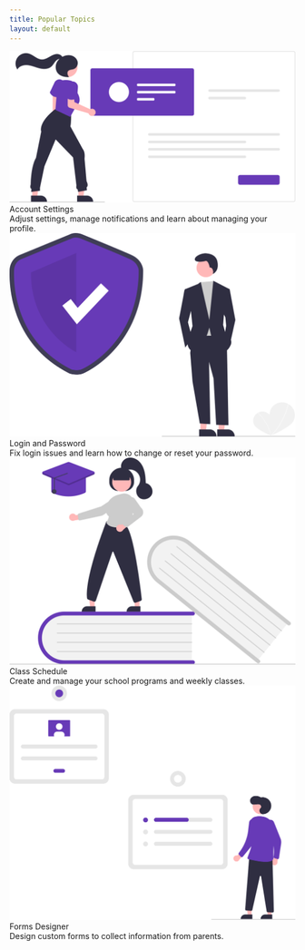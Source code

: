 ```yaml
---
title: Popular Topics
layout: default
---
```


<div class="card-container">
  <div class="card">
    <img src="assets/images/undraw_account_re_o7id.svg" alt="Account Settings">
    <div class="card-content">
      <div class="card-title">Account Settings</div>
      <div class="card-description">
        Adjust settings, manage notifications and learn about managing your profile.
      </div>
    </div>
  </div>
  <div class="card">
    <img src="assets/images/undraw_security_on_re_e491.svg" alt="Login and Password">
    <div class="card-content">
      <div class="card-title">Login and Password</div>
      <div class="card-description">Fix login issues and learn how to change or reset your password.</div>
    </div>
  </div>
  <div class="card">
    <img src="assets/images/undraw_education_f8ru.svg" alt="Class Schedule">
    <div class="card-content">
      <div class="card-title">Class Schedule</div>
      <div class="card-description">Create and manage your school programs and weekly classes.</div>
    </div>
  </div>
  <div class="card">
    <img src="assets/images/undraw_forms_re_pkrt.svg" alt="Forms Designer">
    <div class="card-content">
      <div class="card-title">Forms Designer</div>
      <div class="card-description">Design custom forms to collect information from parents.</div>
    </div>
  </div>
</div>
